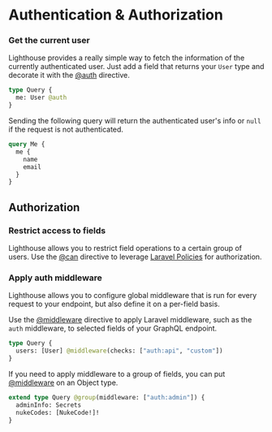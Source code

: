 # Authentication & Authorization

### Get the current user

Lighthouse provides a really simple way to fetch the information of the currently authenticated user.
Just add a field that returns your `User` type and decorate it with the [@auth](../api-reference/directives.md#auth) directive.

```graphql
type Query {
  me: User @auth
}
```

Sending the following query will return the authenticated user's info
or `null` if the request is not authenticated.

```graphql
query Me {
  me {
    name
    email
  }
}
```

## Authorization

### Restrict access to fields

Lighthouse allows you to restrict field operations to a certain group of users.
Use the [@can](../api-reference/directives.md#can) directive to leverage [Laravel Policies](https://laravel.com/docs/5.6/authorization) for authorization.

### Apply auth middleware

Lighthouse allows you to configure global middleware that is run for every
request to your endpoint, but also define it on a per-field basis.

Use the [@middleware](../api-reference/directives.md#middleware) directive to apply Laravel middleware,
such as the `auth` middleware, to selected fields of your GraphQL endpoint.

```graphql
type Query {
  users: [User] @middleware(checks: ["auth:api", "custom"])
}
```

If you need to apply middleware to a group of fields, you can put [@middleware](../api-reference/directives.md#middleware) on an Object type.

```graphql
extend type Query @group(middleware: ["auth:admin"]) {
  adminInfo: Secrets
  nukeCodes: [NukeCode!]!
}
```
